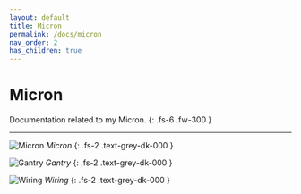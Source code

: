 ```yaml
---
layout: default
title: Micron
permalink: /docs/micron
nav_order: 2
has_children: true
---
```


# Micron

Documentation related to my Micron.
{: .fs-6 .fw-300 }

---

![Micron](../../../../assets/images/micron-2.jpg)
*Micron*
{: .fs-2 .text-grey-dk-000 }

![Gantry](../../../../assets/images/micron-gantry.jpg)
*Gantry*
{: .fs-2 .text-grey-dk-000 }

![Wiring](../../../../assets/images/micron-49-wiring-1.jpg)
*Wiring*
{: .fs-2 .text-grey-dk-000 }